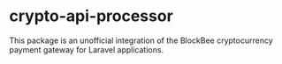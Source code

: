 # crypto-api-processor
This package is an unofficial integration of the BlockBee cryptocurrency payment gateway for Laravel applications.
